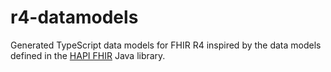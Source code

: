 # r4-datamodels

Generated TypeScript data models for FHIR R4 inspired by the data models defined in the
[HAPI FHIR](https://hapifhir.io/) Java library.

